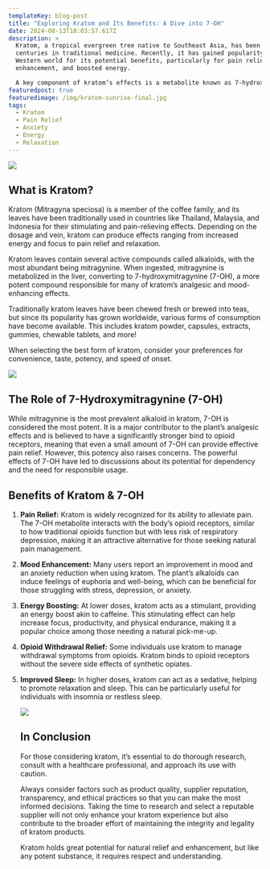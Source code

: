 ```yaml
---
templateKey: blog-post
title: "Exploring Kratom and Its Benefits: A Dive into 7-OH"
date: 2024-08-13T18:03:57.617Z
description: >
  Kratom, a tropical evergreen tree native to Southeast Asia, has been used for
  centuries in traditional medicine. Recently, it has gained popularity in the
  Western world for its potential benefits, particularly for pain relief, mood
  enhancement, and boosted energy. 

  A key component of kratom’s effects is a metabolite known as 7-hydroxymitragynine (7-OH), which plays a significant role in the plant's medicinal properties.
featuredpost: true
featuredimage: /img/kratom-sunrise-final.jpg
tags:
  - Kratom
  - Pain Relief
  - Anxiety
  - Energy
  - Relaxation
---
```

![](/img/kratom-leaf.jpg)

## **What is Kratom?**

Kratom (Mitragyna speciosa) is a member of the coffee family, and its leaves have been traditionally used in countries like Thailand, Malaysia, and Indonesia for their stimulating and pain-relieving effects. Depending on the dosage and vein, kratom can produce effects ranging from increased energy and focus to pain relief and relaxation.

Kratom leaves contain several active compounds called alkaloids, with the most abundant being mitragynine. When ingested, mitragynine is metabolized in the liver, converting to 7-hydroxymitragynine (7-OH), a more potent compound responsible for many of kratom’s analgesic and mood-enhancing effects.

Traditionally kratom leaves have been chewed fresh or brewed into teas, but since its popularity has grown worldwide, various forms of consumption have become available. This includes kratom powder, capsules, extracts, gummies, chewable tablets, and more!

When selecting the best form of kratom, consider your preferences for convenience, taste, potency, and speed of onset.

![](/img/kratom-forms.jpg)

## **The Role of 7-Hydroxymitragynine (7-OH)**

While mitragynine is the most prevalent alkaloid in kratom, 7-OH is considered the most potent. It is a major contributor to the plant’s analgesic effects and is believed to have a significantly stronger bind to opioid receptors, meaning that even a small amount of 7-OH can provide effective pain relief. However, this potency also raises concerns. The powerful effects of 7-OH have led to discussions about its potential for dependency and the need for responsible usage.

## **Benefits of Kratom & 7-OH**

1. **Pain Relief:** Kratom is widely recognized for its ability to alleviate pain. The 7-OH metabolite interacts with the body’s opioid receptors, similar to how traditional opioids function but with less risk of respiratory depression, making it an attractive alternative for those seeking natural pain management.
2. **Mood Enhancement:** Many users report an improvement in mood and an anxiety reduction when using kratom. The plant’s alkaloids can induce feelings of euphoria and well-being, which can be beneficial for those struggling with stress, depression, or anxiety.
3. **Energy Boosting:** At lower doses, kratom acts as a stimulant, providing an energy boost akin to caffeine. This stimulating effect can help increase focus, productivity, and physical endurance, making it a popular choice among those needing a natural pick-me-up.
4. **Opioid Withdrawal Relief:** Some individuals use kratom to manage withdrawal symptoms from opioids. Kratom binds to opioid receptors without the severe side effects of synthetic opiates.
5. **Improved Sleep:** In higher doses, kratom can act as a sedative, helping to promote relaxation and sleep. This can be particularly useful for individuals with insomnia or restless sleep.

   ![](/img/kratom-energized.jpg)

   ## **In Conclusion**

   For those considering kratom, it’s essential to do thorough research, consult with a healthcare professional, and approach its use with caution.

   Always consider factors such as product quality, supplier reputation, transparency, and ethical practices so that you can make the most informed decisions. Taking the time to research and select a reputable supplier will not only enhance your kratom experience but also contribute to the broader effort of maintaining the integrity and legality of kratom products.

   Kratom holds great potential for natural relief and enhancement, but like any potent substance, it requires respect and understanding.